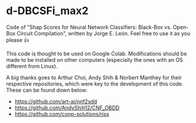 # d-DBCSFi_max2
Code of "Shap Scores for Neural Network Classifiers: Black-Box vs. Open-Box Circuit Compilation", written by Jorge E. León. Feel free to use it as you please 👍

This code is thought to be used on Google Colab. Modifications should be made to be installed on other computers (especially the ones with an OS different from Linux).

A big thanks goes to Arthur Choi, Andy Shih & Norbert Manthey for their respective repositories, which were key to the development of this code. These can be found down below:

- https://github.com/art-ai/nnf2sdd
- https://github.com/AndyShih12/CNF_OBDD
- https://github.com/conp-solutions/riss
